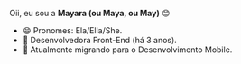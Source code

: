 Oii, eu sou a **Mayara (ou Maya, ou May)** :blush:

- 😄 Pronomes: Ela/Ella/She.
- :briefcase: Desenvolvedora Front-End (há 3 anos).
- :iphone: Atualmente migrando para o Desenvolvimento Mobile.








